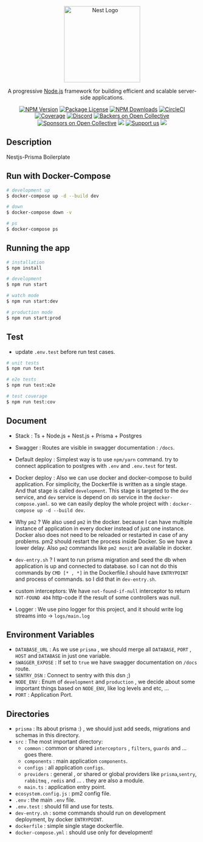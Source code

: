 <p align="center">
  <a href="http://nestjs.com/" target="blank"><img src="https://nestjs.com/img/logo-small.svg" width="200" alt="Nest Logo" /></a>
</p>

[circleci-image]: https://img.shields.io/circleci/build/github/nestjs/nest/master?token=abc123def456
[circleci-url]: https://circleci.com/gh/nestjs/nest

  <p align="center">A progressive <a href="http://nodejs.org" target="_blank">Node.js</a> framework for building efficient and scalable server-side applications.</p>
    <p align="center">
<a href="https://www.npmjs.com/~nestjscore" target="_blank"><img src="https://img.shields.io/npm/v/@nestjs/core.svg" alt="NPM Version" /></a>
<a href="https://www.npmjs.com/~nestjscore" target="_blank"><img src="https://img.shields.io/npm/l/@nestjs/core.svg" alt="Package License" /></a>
<a href="https://www.npmjs.com/~nestjscore" target="_blank"><img src="https://img.shields.io/npm/dm/@nestjs/common.svg" alt="NPM Downloads" /></a>
<a href="https://circleci.com/gh/nestjs/nest" target="_blank"><img src="https://img.shields.io/circleci/build/github/nestjs/nest/master" alt="CircleCI" /></a>
<a href="https://coveralls.io/github/nestjs/nest?branch=master" target="_blank"><img src="https://coveralls.io/repos/github/nestjs/nest/badge.svg?branch=master#9" alt="Coverage" /></a>
<a href="https://discord.gg/G7Qnnhy" target="_blank"><img src="https://img.shields.io/badge/discord-online-brightgreen.svg" alt="Discord"/></a>
<a href="https://opencollective.com/nest#backer" target="_blank"><img src="https://opencollective.com/nest/backers/badge.svg" alt="Backers on Open Collective" /></a>
<a href="https://opencollective.com/nest#sponsor" target="_blank"><img src="https://opencollective.com/nest/sponsors/badge.svg" alt="Sponsors on Open Collective" /></a>
  <a href="https://paypal.me/kamilmysliwiec" target="_blank"><img src="https://img.shields.io/badge/Donate-PayPal-ff3f59.svg"/></a>
    <a href="https://opencollective.com/nest#sponsor"  target="_blank"><img src="https://img.shields.io/badge/Support%20us-Open%20Collective-41B883.svg" alt="Support us"></a>
  <a href="https://twitter.com/nestframework" target="_blank"><img src="https://img.shields.io/twitter/follow/nestframework.svg?style=social&label=Follow"></a>
</p>
  <!--[![Backers on Open Collective](https://opencollective.com/nest/backers/badge.svg)](https://opencollective.com/nest#backer)
  [![Sponsors on Open Collective](https://opencollective.com/nest/sponsors/badge.svg)](https://opencollective.com/nest#sponsor)-->

## Description

Nestjs-Prisma Boilerplate

## Run with Docker-Compose

```bash
# development up
$ docker-compose up -d --build dev

# down
$ docker-compose down -v

# ps 
$ docker-compose ps

```

## Running the app

```bash
# installation
$ npm install

# development
$ npm run start

# watch mode
$ npm run start:dev

# production mode
$ npm run start:prod
```

## Test
* update `.env.test` before run test cases.

```bash
# unit tests
$ npm run test

# e2e tests
$ npm run test:e2e

# test coverage
$ npm run test:cov
```

## Document
- Stack : Ts + Node.js + Nest.js + Prisma + Postgres
- Swagger : Routes are visible in swagger documentation : `/docs`.
- Default deploy : Simplest way is to use `npm/yarn` command. try to connect application to postgres with `.env` and `.env.test` for test.
- Docker deploy : Also we can use docker and docker-compose to build application. 
For simplicity, the Dockerfile is written as a single stage. And that stage is called `development`. 
This stage is targeted to the `dev` service, and `dev` service is depend on `db` service in the `docker-compose.yaml`.
so we can easily deploy the whole project with : `docker-compose up -d --build dev`.
- Why `pm2` ? 
We also used `pm2` in the docker.
because I can have multiple instance of application in every docker instead of just one instance.
Docker also does not need to be reloaded or restarted in case of any problems.
pm2 should restart the process inside Docker.
So we have a lower delay.
Also `pm2` commands like `pm2 monit` are available in docker.

- `dev-entry.sh` ? I want to run prisma migration and seed the db when application is up and connected to database.
so I can not do this commands by `CMD [* , *]` in the Dockerfile.I should have `ENTRYPOINT` and process of commands.
so I did that in `dev-entry.sh`.

- custom interceptors: We have `not-found-if-null` interceptor to return `NOT-FOUND 404` http-code if the result of some controllers was null.
- Logger : We use pino logger for this project, and it should write log streams into -> `logs/main.log`

## Environment Variables
- `DATABASE_URL` : As we use `prisma` , we should merge all `DATABASE`, `PORT` , `HOST` and `DATABASE` in
just one variable.
- `SWAGGER_EXPOSE` : If set to `true` we have swagger documentation on `/docs` route.
- `SENTRY_DSN` : Connect to sentry with this dsn ;)
- `NODE_ENV` : Enum of `development` and `production` , we decide about some important things
based on `NODE_ENV`, like log levels and etc, ...
- `PORT` : Application Port.

## Directories
- `prisma` : Its about prisma :) , we should just add seeds, migrations and schemas in this directory.
- `src` : The most important directory:
    - `common` : common or shared `interceptors` , `filters`, `guards` and ... goes there.
    - `components` : main application `components`.
    - `configs` : all application `configs`.
    - `providers` : general , or shared or global providers like `prisma`,`sentry`, `rabbitmq` , `redis` and ... . they are also a module.
    - `main.ts` : application entry point.
- `ecosystem.config.js` : pm2 config file.
- `.env` : the main `.env` file.
- `.env.test` : should fill and use for tests.
- `dev-entry.sh` : some commands should run on development deployment, by docker `ENTRYPOINT`.
- `dockerfile` : simple single stage dockerfile.
- `docker-compose.yml` : should use only for development!